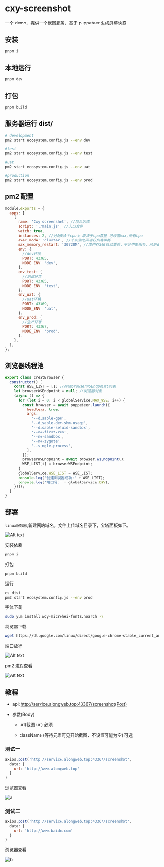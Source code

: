 # cxy-screenshot

一个 demo，提供一个截图服务，基于 puppeteer 生成屏幕快照

## 安装

```bash
pnpm i
```

## 本地运行

```bash
pnpm dev
```

## 打包

```bash
pnpm build
```

## 服务器运行 dist/

```bash
# development
pm2 start ecosystem.config.js --env dev

#test
pm2 start ecosystem.config.js --env test

#uat
pm2 start ecosystem.config.js --env uat

#production
pm2 start ecosystem.config.js --env prod
```

## pm2 配置

```js
module.exports = {
  apps: [
    {
      name: 'Cxy.screenshot', //项目名称
      script: './main.js', //入口文件
      watch: true,
      instances: 2, //分配到4个cpu上 取决于cpu数量 可设置max,所有cpu
      exec_mode: 'cluster', //个实例之间进行负载平衡
      max_memory_restart: '30720M', //堆内存30G自动重启，不会中断服务，已测试
      env: {
        //dev环境
        PORT: 43365,
        NODE_ENV: 'dev',
      },
      env_test: {
        //测试环境
        PORT: 43365,
        NODE_ENV: 'test',
      },
      env_uat: {
        //uat环境
        PORT: 43369,
        NODE_ENV: 'uat',
      },
      env_prod: {
        //生产环境
        PORT: 43367,
        NODE_ENV: 'prod',
      },
    },
  ],
};
```

## 浏览器线程池

```js
export class creatBrowser {
  constructor() {
    const WSE_LIST = []; //存储browserWSEndpoint列表
    let browserWSEndpoint = null; //浏览器对象
    (async () => {
      for (let i = 0; i < globalService.MAX_WSE; i++) {
        const browser = await puppeteer.launch({
          headless: true,
          args: [
            '--disable-gpu',
            '--disable-dev-shm-usage',
            '--disable-setuid-sandbox',
            '--no-first-run',
            '--no-sandbox',
            '--no-zygote',
            '--single-process',
          ],
        });
        browserWSEndpoint = await browser.wsEndpoint();
        WSE_LIST[i] = browserWSEndpoint;
      }
      globalService.WSE_LIST = WSE_LIST;
      console.log('创建浏览器成功:' + WSE_LIST);
      console.log('端口号:' + globalService.ENV);
    })();
  }
}
```

## 部署

`linux服务器`,新建网站域名，文件上传域名目录下，宝塔面板如下。

![Alt text](image.png)

安装依赖

```bash
pnpm i
```

打包

```bash
pnpm build
```

运行

```bash
cs dist
pm2 start ecosystem.config.js --env prod
```

字体下载

```bash
sudo yum install wqy-microhei-fonts.noarch -y
```

浏览器下载

```bash
wget https://dl.google.com/linux/direct/google-chrome-stable_current_amd64.deb
```

端口放行

![Alt text](image-3.png)

pm2 进程查看

![Alt text](image-2.png)

## 教程

- api: http://service.alongweb.top:43367/screenshot(Post)

- 参数(Body)

  - url(截图 url) 必须

  - className (等待元素可见开始截图，不设置可能为空) 可选

### 测试一

```js
axios.post('http://service.alongweb.top:43367/screenshot',
  data: {
    url: 'http://www.alongweb.top'
  }
)
```

浏览器查看

![a](download.png)

### 测试二

```js
axios.post('http://service.alongweb.top:43367/screenshot',
  data: {
    url: 'http://www.baidu.com'
  }
)
```

浏览器查看

![b](download2.png)

